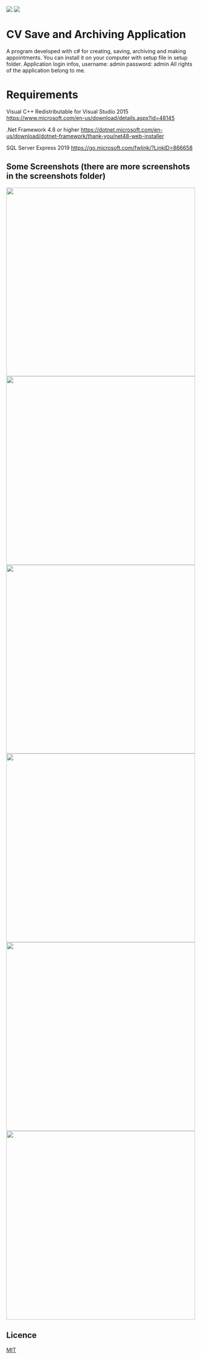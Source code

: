 ![](https://img.shields.io/github/license/Turkmen48/Bilgi_Testi_Flutter) ![](https://img.shields.io/twitter/follow/aazdenkur?style=social)
# CV Save and Archiving Application

A program developed with c# for creating, saving, archiving and making appointments.
You can install it on your computer with setup file in setup folder.
Application login infos, username: admin password: admin
All rights of the application belong to me.

# Requirements
Visual C++ Redistributable for Visual Studio 2015
https://www.microsoft.com/en-us/download/details.aspx?id=48145

.Net Framework 4.8 or higher
https://dotnet.microsoft.com/en-us/download/dotnet-framework/thank-you/net48-web-installer

SQL Server Express 2019
https://go.microsoft.com/fwlink/?LinkID=866658





## Some Screenshots (there are more screenshots in the screenshots folder)
<img src="https://github.com/Turkmen48/cvkayitverarchiving/blob/main/screenshots/ps1.png" width="500" height="500">
<img src="https://github.com/Turkmen48/cvkayitverarchiving/blob/main/screenshots/ps2.png" width="500" height="500">
<img src="https://github.com/Turkmen48/cvkayitverarchiving/blob/main/screenshots/ps3.png" width="500" height="500">
<img src="https://github.com/Turkmen48/cvkayitverarchiving/blob/main/screenshots/ps4.png" width="500" height="500">
<img src="https://github.com/Turkmen48/cvkayitverarchiving/blob/main/screenshots/ps5.png" width="500" height="500">
<img src="https://github.com/Turkmen48/cvkayitverarchiving/blob/main/screenshots/ps6.png" width="500" height="500">




## Licence
[MIT](https://choosealicense.com/licenses/mit/)